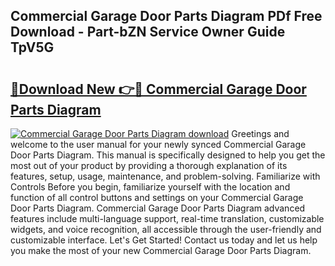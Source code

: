 ## Commercial Garage Door Parts Diagram PDf Free Download - Part-bZN Service Owner Guide TpV5G

# <h2><a href="http://dfm60l0.blite.top/?on=Commercial+Garage+Door+Parts+Diagram">🔗Download New 👉🔴 Commercial Garage Door Parts Diagram</a></h2>

[![Commercial Garage Door Parts Diagram download](https://i.imgur.com/lujVjoI.png)](http://dfm60l0.blite.top/?on=Commercial+Garage+Door+Parts+Diagram)
Greetings and welcome to the user manual for your newly synced Commercial Garage Door Parts Diagram. This manual is specifically designed to help you get the most out of your product by providing a thorough explanation of its features, setup, usage, maintenance, and problem-solving. Familiarize with Controls Before you begin, familiarize yourself with the location and function of all control buttons and settings on your Commercial Garage Door Parts Diagram. Commercial Garage Door Parts Diagram advanced features include multi-language support, real-time translation, customizable widgets, and voice recognition, all accessible through the user-friendly and customizable interface. Let's Get Started! Contact us today and let us help you make the most of your new Commercial Garage Door Parts Diagram.
